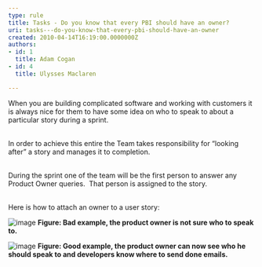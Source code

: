 ```yaml
---
type: rule
title: Tasks - Do you know that every PBI should have an owner?
uri: tasks---do-you-know-that-every-pbi-should-have-an-owner
created: 2010-04-14T16:19:00.0000000Z
authors:
- id: 1
  title: Adam Cogan
- id: 4
  title: Ulysses Maclaren

---
```


 When you are building complicated software and working with customers it is always nice for them to have some idea on who to speak to about a particular story during a sprint. 

<br>In order to achieve this entire the Team takes responsibility for “looking after” a story and manages it to completion. 

<br>During the sprint one of the team will be the first person to answer any Product Owner queries.  That person is assigned to the story.

<br>Here is how to attach an owner to a user story:<br> 


![image](/Management/RulesToBetterScrumUsingTFS/PublishingImages/UserStoryOwner_Bad.png "image") 
**Figure: Bad example, the product owner is not sure who to speak to.**

![image](/Management/RulesToBetterScrumUsingTFS/PublishingImages/UserStoryOwner_Good.png "image") 
**Figure: Good example, the product owner can now see who he should speak to and developers know where to send done emails.**

